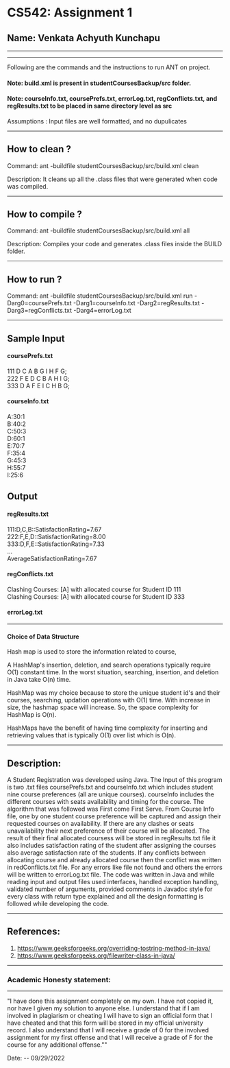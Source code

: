 # CS542: Assignment 1
## Name: Venkata Achyuth Kunchapu
-----------------------------------------------------------------------
-----------------------------------------------------------------------


Following are the commands and the instructions to run ANT on project.
#### Note: build.xml is present in studentCoursesBackup/src folder.
#### Note: courseInfo.txt, coursePrefs.txt, errorLog.txt, regConflicts.txt, and regResults.txt to be placed in same directory level as src

Assumptions : Input files are well formatted, and no dupulicates

-----------------------------------------------------------------------
## How to clean ?

Command: ant -buildfile studentCoursesBackup/src/build.xml clean

Description: It cleans up all the .class files that were generated when code was compiled.

-----------------------------------------------------------------------
## How to compile ?

Command: ant -buildfile studentCoursesBackup/src/build.xml all

Description: Compiles your code and generates .class files inside the BUILD folder.

-----------------------------------------------------------------------
## How to run ?

Command: ant -buildfile studentCoursesBackup/src/build.xml run -Darg0=coursePrefs.txt -Darg1=courseInfo.txt -Darg2=regResults.txt -Darg3=regConflicts.txt -Darg4=errorLog.txt

-----------------------------------------------------------------------
## Sample Input 

#### coursePrefs.txt

111 D C A B G I H F G;<br/>
222 F E D C B A H I G;<br/>
333 D A F E I C H B G;<br/>

#### courseInfo.txt

A:30:1<br/>
B:40:2<br/>
C:50:3<br/>
D:60:1<br/>
E:70:7<br/>
F:35:4<br/>
G:45:3<br/>
H:55:7<br/>
I:25:6<br/>

## Output


#### regResults.txt

111:D,C,B::SatisfactionRating=7.67<br/>
222:F,E,D::SatisfactionRating=8.00<br/>
333:D,F,E::SatisfactionRating=7.33<br/>
...<br/>
AverageSatisfactionRating=7.67<br/>

#### regConflicts.txt

Clashing Courses: [A] with allocated course for Student ID 111<br/>
Clashing Courses: [A] with allocated course for Student ID 333<br/>

#### errorLog.txt



-----------------------------------------------------------------------


#### Choice of Data Structure 

Hash map is used to store the information related to course, 

A HashMap's insertion, deletion, and search operations typically require O(1) constant time. In the worst situation, searching, insertion, and deletion in Java take O(n) time. 

HashMap was my choice because to store the unique student id's and their courses, searching, updation operations with O(1) time. With increase in size, the hashmap space will increase. So, the space complexity for HashMap is O(n).

HashMaps have the benefit of having time complexity for inserting and retrieving values that is typically O(1) over list which is O(n).


-----------------------------------------------------------------------
## Description:

A Student Registration was developed using Java. The Input of this program is two .txt files coursePrefs.txt and courseInfo.txt which includes student nine course preferences (all are unique courses). courseInfo includes the different courses with seats availability and timing for the course. The algorithm that was followed was First come First Serve. From Course Info file, one by one student course preference will be captured and assign their requested courses on availability. If there are any clashes or seats unavailability their next preference of their course will be allocated. The result of their final allocated coursess will be stored in regResults.txt file it also includes satisfaction rating of the student after assigning the courses also average satisfaction rate of the students. If any conflicts between allocating course and already allocated course then the conflict was written in redConflicts.txt file. For any errors like file not found and others the errors will be written to errorLog.txt file. The code was written in Java and while reading input and output files used interfaces, handled exception handling, validated number of arguments, provided comments in Javadoc style for every class with return type explained and all the design formatting is followed while developing the code. 

-----------------------------------------------------------------------
## References:

1. https://www.geeksforgeeks.org/overriding-tostring-method-in-java/
2. https://www.geeksforgeeks.org/filewriter-class-in-java/

-----------------------------------------------------------------------
### Academic Honesty statement:
-----------------------------------------------------------------------

"I have done this assignment completely on my own. I have not copied
it, nor have I given my solution to anyone else. I understand that if
I am involved in plagiarism or cheating I will have to sign an
official form that I have cheated and that this form will be stored in
my official university record. I also understand that I will receive a
grade of 0 for the involved assignment for my first offense and that I
will receive a grade of F for the course for any additional
offense.""

Date: -- 09/29/2022


